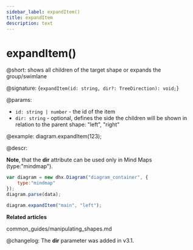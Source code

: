 ```yaml
---
sidebar_label: expandItem()
title: expandItem
description: text
---
```


# expandItem()

@short: shows all children of the target shape or expands the group/swimlane

@signature: {`expandItem(id: string, dir?: TreeDirection): void;`}

@params:
- `id: string | number` - the id of the item
- `dir: string` - optional, defines the side the children will be shown in relation to the parent shape: "left", "right"

@example:
diagram.expandItem(123);

@descr:

**Note**, that the **dir** attribute can be used only in Mind Maps (type:"mindmap").

~~~js
var diagram = new dhx.Diagram("diagram_container", {
	type:"mindmap"
});
diagram.parse(data);

diagram.expandItem("main", "left");
~~~

**Related articles**

common_guides/manipulating_shapes.md

@changelog:
The **dir** parameter was added in v3.1.
